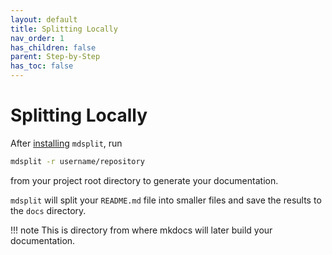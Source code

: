 ```yaml
---
layout: default
title: Splitting Locally
nav_order: 1
has_children: false
parent: Step-by-Step
has_toc: false
---
```

# Splitting Locally

After [installing](../installing/binaries.md) `mdsplit`, run

```bash
mdsplit -r username/repository
```

from your project root directory to generate your documentation.

`mdsplit` will split your `README.md` file into smaller files and save the results to the `docs` directory.

!!! note This is directory from where mkdocs will later build your documentation.



<!-- Generated with mdsplit: https://github.com/alandefreitas/mdsplit -->
